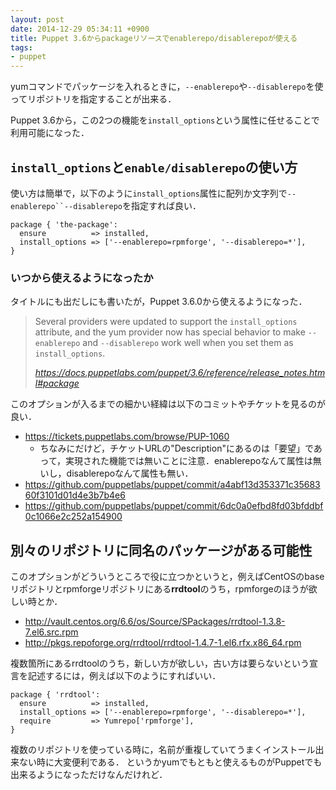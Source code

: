 ```yaml
---
layout: post
date: 2014-12-29 05:34:11 +0900
title: Puppet 3.6からpackageリソースでenablerepo/disablerepoが使える
tags: 
- puppet
---
```

yumコマンドでパッケージを入れるときに，`--enablerepo`や`--disablerepo`を使ってリポジトリを指定することが出来る．

Puppet 3.6から，この2つの機能を`install_options`という属性に任せることで利用可能になった．

## `install_options`と`enable/disablerepo`の使い方

使い方は簡単で，以下のように`install_options`属性に配列か文字列で`--enablerepo``--disablerepo`を指定すれば良い．

```puppet
package { 'the-package':
  ensure          => installed,
  install_options => ['--enablerepo=rpmforge', '--disablerepo=*'],
}
```

### いつから使えるようになったか

タイトルにも出だしにも書いたが，Puppet 3.6.0から使えるようになった．

> Several providers were updated to support the `install_options` attribute, and the yum provider now has special behavior to make `--enablerepo` and `--disablerepo` work well when you set them as `install_options`.
> 
> *https://docs.puppetlabs.com/puppet/3.6/reference/release_notes.html#package*

このオプションが入るまでの細かい経緯は以下のコミットやチケットを見るのが良い．

- https://tickets.puppetlabs.com/browse/PUP-1060
  - ちなみにだけど，チケットURLの"Description"にあるのは「要望」であって，実現された機能では無いことに注意．enablerepoなんて属性は無いし，disablerepoなんて属性も無い．
- https://github.com/puppetlabs/puppet/commit/a4abf13d353371c3568360f3101d01d4e3b7b4e6
- https://github.com/puppetlabs/puppet/commit/6dc0a0efbd8fd03bfddbf0c1066e2c252a154900

## 別々のリポジトリに同名のパッケージがある可能性

このオプションがどういうところで役に立つかというと，例えばCentOSのbaseリポジトリとrpmforgeリポジトリにある**rrdtool**のうち，rpmforgeのほうが欲しい時とか．

- http://vault.centos.org/6.6/os/Source/SPackages/rrdtool-1.3.8-7.el6.src.rpm
- http://pkgs.repoforge.org/rrdtool/rrdtool-1.4.7-1.el6.rfx.x86_64.rpm

複数箇所にあるrrdtoolのうち，新しい方が欲しい，古い方は要らないという宣言を記述するには，例えば以下のようにすればいい．

```puppet
package { 'rrdtool':
  ensure          => installed,
  install_options => ['--enablerepo=rpmforge', '--disablerepo=*'],
  require         => Yumrepo['rpmforge'],
}
```

複数のリポジトリを使っている時に，名前が重複していてうまくインストール出来ない時に大変便利である．
というかyumでもともと使えるものがPuppetでも出来るようになっただけなんだけれど．
